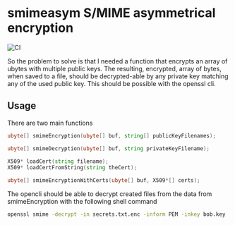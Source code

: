 # smimeasym S/MIME asymmetrical encryption

![CI](https://github.com/symmetryinvestments/smimeasym/workflows/ci/badge.svg)

So the problem to solve is that I needed a function
that encrypts an array of ubytes with multiple public
keys.
The resulting, encrypted, array of bytes, when saved
to a file, should be decrypted-able by any private key
matching any of the used public key.
This should be possible with the openssl cli.

## Usage

There are two main functions

```D
ubyte[] smimeEncryption(ubyte[] buf, string[] publicKeyFilenames);

ubyte[] smimeDecryption(ubyte[] buf, string privateKeyFilename);

X509* loadCert(string filename);
X509* loadCertFromString(string theCert);

ubyte[] smimeEncryptionWithCerts(ubyte[] buf, X509*[] certs);
```

The opencli should be able to decrypt created files from the data from
smimeEncryption with the following shell command

```sh
openssl smime -decrypt -in secrets.txt.enc -inform PEM -inkey bob.key
```
